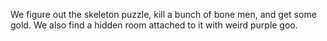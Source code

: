 We figure out the skeleton puzzle, kill a bunch of bone men, and get some gold. We also find a hidden room attached to it with weird purple goo.